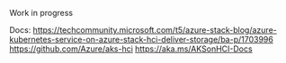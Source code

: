Work in progress

Docs:
https://techcommunity.microsoft.com/t5/azure-stack-blog/azure-kubernetes-service-on-azure-stack-hci-deliver-storage/ba-p/1703996
https://github.com/Azure/aks-hci
https://aka.ms/AKSonHCI-Docs